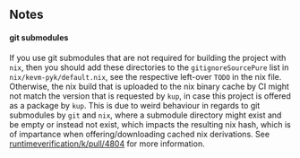 ## Notes
#### git submodules
If you use git submodules that are not required for building the project with `nix`, then you should add these directories to the `gitignoreSourcePure` list in `nix/kevm-pyk/default.nix`, see the respective left-over `TODO` in the nix file. Otherwise, the nix build that is uploaded to the nix binary cache by CI might not match the version that is requested by `kup`, in case this project is offered as a package by `kup`. This is due to weird behaviour in regards to git submodules by `git` and `nix`, where a submodule directory might exist and be empty or instead not exist, which impacts the resulting nix hash, which is of impartance when offering/downloading cached nix derivations. See [runtimeverification/k/pull/4804](https://github.com/runtimeverification/k/pull/4804) for more information.